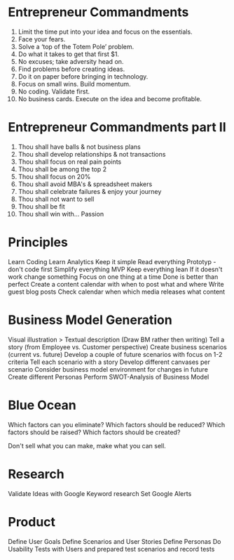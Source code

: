 # Entrepreneur Commandments

1. Limit the time put into your idea and focus on the essentials.
2. Face your fears.
3. Solve a ‘top of the Totem Pole’ problem.
4. Do what it takes to get that first $1.
5. No excuses; take adversity head on.
6. Find problems before creating ideas.
7. Do it on paper before bringing in technology.
8. Focus on small wins. Build momentum.
9. No coding. Validate first.
10. No business cards. Execute on the idea and become profitable.

# Entrepreneur Commandments part II

1. Thou shall have balls & not business plans
2. Thou shall develop relationships & not transactions
3. Thou shall focus on real pain points
4. Thou shall be among the top 2
5. Thou shall focus on 20%
6. Thou shall avoid MBA's & spreadsheet makers
7. Thou shall celebrate failures & enjoy your journey
8. Thou shall not want to sell
9.  Thou shall be fit
10. Thou shall win with... Passion

# Principles

Learn Coding
Learn Analytics
Keep it simple
Read everything
Prototyp - don't code first
Simplify everything
MVP
Keep everything lean
If it doesn't work change something
Focus on one thing at a time
Done is better than perfect
Create a content calendar with when to post what and where
Write guest blog posts
Check calendar when which media releases what content

# Business Model Generation

Visual illustration > Textual description (Draw BM rather then writing)
Tell a story (from Employee vs. Customer perspective)
Create business scenarios (current vs. future)
Develop a couple of future scenarios with focus on 1-2 criteria
Tell each scenario with a story
Develop different canvases per scenario
Consider business model environment for changes in future
Create different Personas
Perform SWOT-Analysis of Business Model

# Blue Ocean

Which factors can you eliminate?
Which factors should be reduced?
Which factors should be raised?
Which factors should be created?

Don't sell what you can make, make what you can sell.

# Research

Validate Ideas with Google Keyword research
Set Google Alerts

# Product

Define User Goals
Define Scenarios and User Stories
Define Personas
Do Usability Tests with Users and prepared test scenarios and record tests
